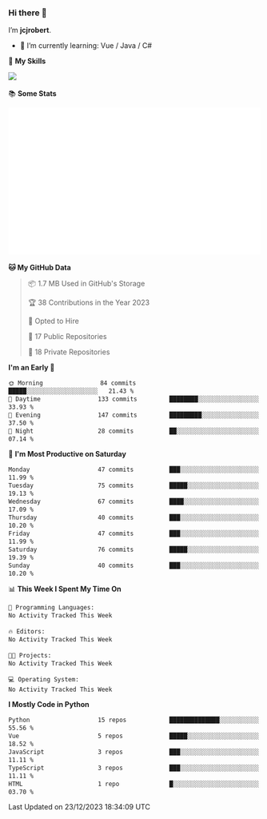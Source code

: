 ### Hi there 👋

I’m **jcjrobert**.

- 🌱 I’m currently learning: Vue / Java / C#

🌟 **My Skills**

![](https://img.shields.io/badge/-Python-3e74a2?style=flat-square&logo=Python&logoColor=fff)

📚 **Some Stats**

![](https://github.com/jcjrobert/github-stats/blob/master/generated/overview.svg)

<!--START_SECTION:waka-->
**🐱 My GitHub Data** 

> 📦 1.7 MB Used in GitHub's Storage 
 > 
> 🏆 38 Contributions in the Year 2023
 > 
> 💼 Opted to Hire
 > 
> 📜 17 Public Repositories 
 > 
> 🔑 18 Private Repositories 
 > 
**I'm an Early 🐤** 

```text
🌞 Morning                84 commits          █████░░░░░░░░░░░░░░░░░░░░   21.43 % 
🌆 Daytime                133 commits         ████████░░░░░░░░░░░░░░░░░   33.93 % 
🌃 Evening                147 commits         █████████░░░░░░░░░░░░░░░░   37.50 % 
🌙 Night                  28 commits          ██░░░░░░░░░░░░░░░░░░░░░░░   07.14 % 
```
📅 **I'm Most Productive on Saturday** 

```text
Monday                   47 commits          ███░░░░░░░░░░░░░░░░░░░░░░   11.99 % 
Tuesday                  75 commits          █████░░░░░░░░░░░░░░░░░░░░   19.13 % 
Wednesday                67 commits          ████░░░░░░░░░░░░░░░░░░░░░   17.09 % 
Thursday                 40 commits          ███░░░░░░░░░░░░░░░░░░░░░░   10.20 % 
Friday                   47 commits          ███░░░░░░░░░░░░░░░░░░░░░░   11.99 % 
Saturday                 76 commits          █████░░░░░░░░░░░░░░░░░░░░   19.39 % 
Sunday                   40 commits          ███░░░░░░░░░░░░░░░░░░░░░░   10.20 % 
```


📊 **This Week I Spent My Time On** 

```text
💬 Programming Languages: 
No Activity Tracked This Week

🔥 Editors: 
No Activity Tracked This Week

🐱‍💻 Projects: 
No Activity Tracked This Week

💻 Operating System: 
No Activity Tracked This Week
```

**I Mostly Code in Python** 

```text
Python                   15 repos            ██████████████░░░░░░░░░░░   55.56 % 
Vue                      5 repos             █████░░░░░░░░░░░░░░░░░░░░   18.52 % 
JavaScript               3 repos             ███░░░░░░░░░░░░░░░░░░░░░░   11.11 % 
TypeScript               3 repos             ███░░░░░░░░░░░░░░░░░░░░░░   11.11 % 
HTML                     1 repo              █░░░░░░░░░░░░░░░░░░░░░░░░   03.70 % 
```




 Last Updated on 23/12/2023 18:34:09 UTC
<!--END_SECTION:waka-->
